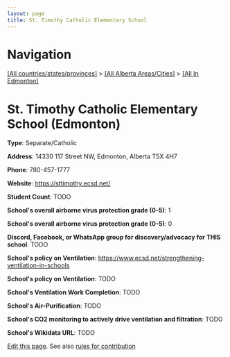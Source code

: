 ```yaml
---
layout: page
title: St. Timothy Catholic Elementary School
---
```

# Navigation

[[All countries/states/provinces]](../../..) > [[All Alberta Areas/Cities]](../..) > [[All In Edmonton]](..)

# St. Timothy Catholic Elementary School (Edmonton)

**Type**: Separate/Catholic

**Address**: 14330 117 Street NW, Edmonton, Alberta T5X 4H7

**Phone**: 780-457-1777

**Website**: <https://sttimothy.ecsd.net/>

**Student Count**: TODO

**School's overall airborne virus protection grade (0-5)**: 1

**School's overall airborne virus protection grade (0-5)**: 0

**Discord, Facebook, or WhatsApp group for discovery/advocacy for THIS school**: TODO

**School's policy on Ventilation**: <https://www.ecsd.net/strengthening-ventilation-in-schools>

**School's policy on Ventilation**: TODO

**School's Ventilation Work Completion**: TODO

**School's Air-Purification**: TODO

**School's CO2 monitoring to actively drive ventilation and filtration**: TODO

**School's Wikidata URL**: TODO


[Edit this page](https://github.com/ventilate-schools/AB/edit/main/./Edmonton/St._Timothy_Catholic_Elementary_School.md). See also [rules for contribution](../../../contribution-rules/)
